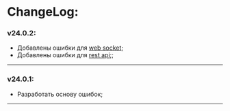 # ChangeLog:

### v24.0.2:
- Добавлены ошибки для [web socket](errors.go);
- Добавлены ошибки для [rest api](errors.go);;

---

### v24.0.1:
- Разработать основу ошибок;

---